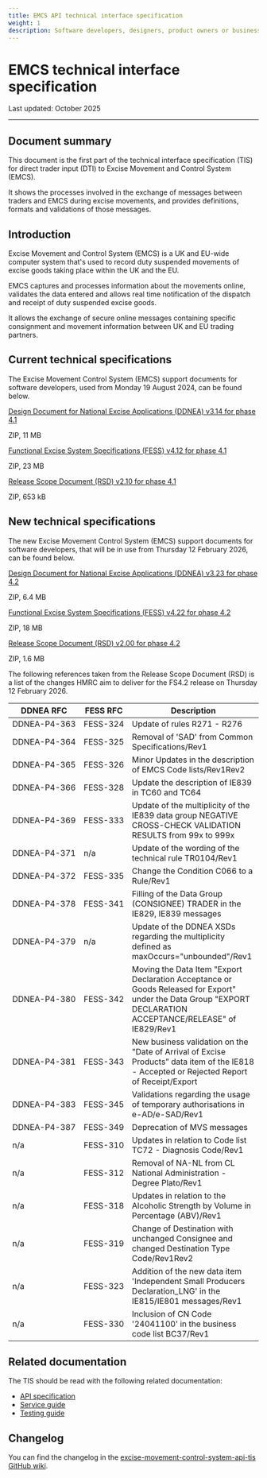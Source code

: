```yaml
---
title: EMCS API technical interface specification
weight: 1
description: Software developers, designers, product owners or business analysts. Integrate your software with the EMCS service
---
```


# EMCS technical interface specification

Last updated: October 2025
***


## Document summary

This document is the first part of the technical interface specification (TIS) for direct trader input (DTI) to Excise Movement and Control System (EMCS).

It shows the processes involved in the exchange of messages between traders and EMCS during excise movements, and provides definitions, formats and validations of those messages.


## Introduction

Excise Movement and Control System (EMCS) is a UK and EU-wide computer system that's used to record duty suspended movements of excise goods taking place within the UK and the EU.

EMCS captures and processes information about the movements online, validates the data entered and allows real time notification of the dispatch and receipt of duty suspended excise goods.

It allows the exchange of secure online messages containing specific consignment and movement information between UK and EU trading partners.


## Current technical specifications

The Excise Movement Control System (EMCS) support documents for software developers, used from Monday 19 August 2024, can be found below.

[Design Document for National Excise Applications (DDNEA) v3.14 for phase 4.1](<../downloads/phase-4.1/Design Document for National Excise Applications (DDNEA) v3.14 for phase 4.1.zip>)

ZIP, 11 MB

[Functional Excise System Specifications (FESS) v4.12 for phase 4.1](<../downloads/phase-4.1/Functional Excise System Specifications (FESS) v4.12 for phase 4.1.zip>)

ZIP, 23 MB

[Release Scope Document (RSD) v2.10 for phase 4.1](<../downloads/phase-4.1/Release Scope Document (RSD) v2.10 for phase 4.1.zip>)

ZIP, 653 kB


## New technical specifications

The new Excise Movement Control System (EMCS) support documents for software developers, that will be in use from Thursday 12 February 2026, can be found below.

[Design Document for National Excise Applications (DDNEA) v3.23 for phase 4.2](<../downloads/phase-4.2/Design Document for National Excise Applications (DDNEA) v3.23 for phase 4.2.zip>)

ZIP, 6.4 MB

[Functional Excise System Specifications (FESS) v4.22 for phase 4.2](<../downloads/phase-4.2/Functional Excise System Specifications (FESS) v4.22 for phase 4.2.zip>)

ZIP, 18 MB

[Release Scope Document (RSD) v2.00 for phase 4.2](<../downloads/phase-4.2/Release Scope Document (RSD) v2.00 for phase 4.2.zip>)

ZIP, 1.6 MB

The following references taken from the Release Scope Document (RSD) is a list of the changes HMRC aim to deliver for the FS4.2 release on Thursday 12 February 2026.

| <span style="white-space:nowrap;">DDNEA RFC</span>    | <span style="white-space:nowrap;">FESS RFC</span> | Description                                                                                                                                                  |
| ----------------------------------------------------- | ------------------------------------------------- | ------------------------------------------------------------------------------------------------------------------------------------------------------------ |
| <span style="white-space:nowrap;">DDNEA-P4-363</span> | <span style="white-space:nowrap;">FESS-324</span> | Update of rules R271 - R276                                                                                                                                  |
| <span style="white-space:nowrap;">DDNEA-P4-364</span> | <span style="white-space:nowrap;">FESS-325</span> | Removal of 'SAD' from Common Specifications/Rev1                                                                                                             |
| <span style="white-space:nowrap;">DDNEA-P4-365</span> | <span style="white-space:nowrap;">FESS-326</span> | Minor Updates in the description of EMCS Code lists/Rev1Rev2                                                                                                 |
| <span style="white-space:nowrap;">DDNEA-P4-366</span> | <span style="white-space:nowrap;">FESS-328</span> | Update the description of IE839 in TC60 and TC64                                                                                                             |
| <span style="white-space:nowrap;">DDNEA-P4-369</span> | <span style="white-space:nowrap;">FESS-333</span> | Update of the multiplicity of the IE839 data group NEGATIVE CROSS-CHECK VALIDATION RESULTS from 99x to 999x                                                  |
| <span style="white-space:nowrap;">DDNEA-P4-371</span> | n/a                                               | Update of the wording of the technical rule TR0104/Rev1                                                                                                      |
| <span style="white-space:nowrap;">DDNEA-P4-372</span> | <span style="white-space:nowrap;">FESS-335</span> | Change the Condition C066 to a Rule/Rev1                                                                                                                     |
| <span style="white-space:nowrap;">DDNEA-P4-378</span> | <span style="white-space:nowrap;">FESS-341</span> | Filling of the Data Group (CONSIGNEE) TRADER in the IE829, IE839 messages                                                                                    |
| <span style="white-space:nowrap;">DDNEA-P4-379</span> | n/a                                               | Update of the DDNEA XSDs regarding the multiplicity defined as maxOccurs="unbounded"/Rev1                                                                    |
| <span style="white-space:nowrap;">DDNEA-P4-380</span> | <span style="white-space:nowrap;">FESS-342</span> | Moving the Data Item "Export Declaration Acceptance or Goods Released for Export" under the Data Group "EXPORT DECLARATION ACCEPTANCE/RELEASE" of IE829/Rev1 |
| <span style="white-space:nowrap;">DDNEA-P4-381</span> | <span style="white-space:nowrap;">FESS-343</span> | New business validation on the "Date of Arrival of Excise  Products” data item of the IE818 - Accepted or Rejected Report of Receipt/Export                  |
| <span style="white-space:nowrap;">DDNEA-P4-383</span> | <span style="white-space:nowrap;">FESS-345</span> | Validations regarding the usage of temporary authorisations in e-AD/e-SAD/Rev1                                                                               |
| <span style="white-space:nowrap;">DDNEA-P4-387</span> | <span style="white-space:nowrap;">FESS-349</span> | Deprecation of MVS messages                                                                                                                                  |
| n/a                                                   | <span style="white-space:nowrap;">FESS-310</span> | Updates in relation to Code list TC72 - Diagnosis Code/Rev1                                                                                                  |
| n/a                                                   | <span style="white-space:nowrap;">FESS-312</span> | Removal of NA-NL from CL National Administration - Degree Plato/Rev1                                                                                         |
| n/a                                                   | <span style="white-space:nowrap;">FESS-318</span> | Updates in relation to the Alcoholic Strength by Volume in Percentage (ABV)/Rev1                                                                             |
| n/a                                                   | <span style="white-space:nowrap;">FESS-319</span> | Change of Destination with unchanged Consignee and changed Destination Type Code/Rev1Rev2                                                                    |
| n/a                                                   | <span style="white-space:nowrap;">FESS-323</span> | Addition of the new data item 'Independent Small Producers Declaration_LNG' in the IE815/IE801 messages/Rev1                                                 |
| n/a                                                   | <span style="white-space:nowrap;">FESS-330</span> | Inclusion of CN Code '24041100' in the business code list BC37/Rev1                                                                                          |


## Related documentation

The TIS should be read with the following related documentation:

- [API specification](/api-documentation/docs/api/service/excise-movement-control-system-api/1.0/oas/page)
- [Service guide](/guides/emcs-api-service-guide/)
- [Testing guide](/guides/emcs-api-testing-guide/)

## Changelog

You can find the changelog in the [excise-movement-control-system-api-tis GitHub wiki](https://github.com/hmrc/excise-movement-control-system-api-tis/wiki/Excise-Movement-Control-System-API-TIS-changelog).
